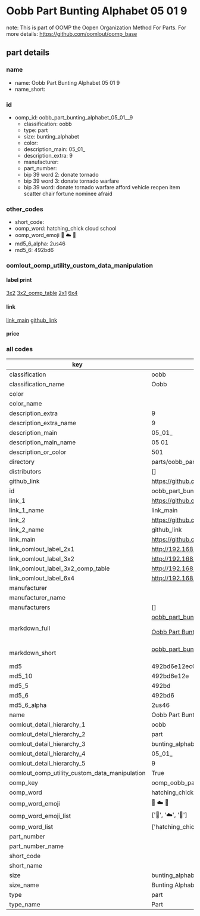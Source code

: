 # Oobb Part Bunting Alphabet 05 01  9  

note: This is part of OOMP the Oopen Organization Method For Parts. For more details: https://github.com/oomlout/oomp_base

##  part details





### name
* name: Oobb Part Bunting Alphabet 05 01  9
* name_short: 
### id
* oomp_id: oobb_part_bunting_alphabet_05_01__9
  * classification: oobb
  * type: part
  * size: bunting_alphabet
  * color: 
  * description_main: 05_01_
  * description_extra: 9
  * manufacturer: 
  * part_number: 
  * bip 39 word 2: donate tornado
  * bip 39 word 3: donate tornado warfare
  * bip 39 word: donate tornado warfare afford vehicle reopen item scatter chair fortune nominee afraid

### other_codes
* short_code: 
* oomp_word: hatching_chick cloud school
* oomp_word_emoji :hatching_chick: :cloud: :school:
* md5_6_alpha: 2us46
* md5_6: 492bd6






### oomlout_oomp_utility_custom_data_manipulation
#### label print
[3x2](http://192.168.1.245:1112/?label=oomp%202us46)
[3x2_oomp_table](http://192.168.1.107:1112/?label=oomp%202us46)
[2x1](http://192.168.1.242:1112/?label=oomp%202us46)
[6x4](http://192.168.1.55:1112/?label=oomp%202us46)    

#### link

[link_main](https://github.com/oomlout/oomlout_oomp_current_version_messy/tree/main/parts/oobb_part_bunting_alphabet_05_01__9) [github_link](https://github.com/oomlout/oomlout_oomp_part_src/tree/main/parts/oobb_part_bunting_alphabet_05_01__9)                             

#### price







### all codes 
| key | value |  
| --- | --- |  
| classification | oobb |  
| classification_name | Oobb |  
| color |  |  
| color_name |  |  
| description_extra | 9 |  
| description_extra_name | 9 |  
| description_main | 05_01_ |  
| description_main_name | 05 01  |  
| description_or_color | 501 |  
| directory | parts/oobb_part_bunting_alphabet_05_01__9 |  
| distributors | [] |  
| github_link | https://github.com/oomlout/oomlout_oomp_part_src/tree/main/parts/oobb_part_bunting_alphabet_05_01__9 |  
| id | oobb_part_bunting_alphabet_05_01__9 |  
| link_1 | https://github.com/oomlout/oomlout_oomp_current_version_messy/tree/main/parts/oobb_part_bunting_alphabet_05_01__9 |  
| link_1_name | link_main |  
| link_2 | https://github.com/oomlout/oomlout_oomp_part_src/tree/main/parts/oobb_part_bunting_alphabet_05_01__9 |  
| link_2_name | github_link |  
| link_main | https://github.com/oomlout/oomlout_oomp_current_version_messy/tree/main/parts/oobb_part_bunting_alphabet_05_01__9 |  
| link_oomlout_label_2x1 | http://192.168.1.242:1112/?label=oomp%202us46 |  
| link_oomlout_label_3x2 | http://192.168.1.245:1112/?label=oomp%202us46 |  
| link_oomlout_label_3x2_oomp_table | http://192.168.1.107:1112/?label=oomp%202us46 |  
| link_oomlout_label_6x4 | http://192.168.1.55:1112/?label=oomp%202us46 |  
| manufacturer |  |  
| manufacturer_name |  |  
| manufacturers | [] |  
| markdown_full | [oobb_part_bunting_alphabet_05_01__9](https://github.com/oomlout/oomlout_oomp_current_version_messy/tree/main/parts/oobb_part_bunting_alphabet_05_01__9)<br>[](https://github.com/oomlout/oomlout_oomp_current_version_messy/tree/main/parts/oobb_part_bunting_alphabet_05_01__9)<br>[Oobb Part Bunting Alphabet 05 01  9](https://github.com/oomlout/oomlout_oomp_current_version_messy/tree/main/parts/oobb_part_bunting_alphabet_05_01__9)<br><br> |  
| markdown_short | [oobb_part_bunting_alphabet_05_01__9](https://github.com/oomlout/oomlout_oomp_current_version_messy/tree/main/parts/oobb_part_bunting_alphabet_05_01__9)<br><br> |  
| md5 | 492bd6e12ec06edad9f8f047ee395a08 |  
| md5_10 | 492bd6e12e |  
| md5_5 | 492bd |  
| md5_6 | 492bd6 |  
| md5_6_alpha | 2us46 |  
| name | Oobb Part Bunting Alphabet 05 01  9 |  
| oomlout_detail_hierarchy_1 | oobb |  
| oomlout_detail_hierarchy_2 | part |  
| oomlout_detail_hierarchy_3 | bunting_alphabet |  
| oomlout_detail_hierarchy_4 | 05_01_ |  
| oomlout_detail_hierarchy_5 | 9 |  
| oomlout_oomp_utility_custom_data_manipulation | True |  
| oomp_key | oomp_oobb_part_bunting_alphabet_05_01__9 |  
| oomp_word | hatching_chick cloud school |  
| oomp_word_emoji | :hatching_chick: :cloud: :school: |  
| oomp_word_emoji_list | [':hatching_chick:', ':cloud:', ':school:'] |  
| oomp_word_list | ['hatching_chick', 'cloud', 'school'] |  
| part_number |  |  
| part_number_name |  |  
| short_code |  |  
| short_name |  |  
| size | bunting_alphabet |  
| size_name | Bunting Alphabet |  
| type | part |  
| type_name | Part |  
